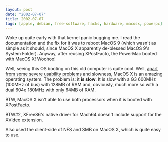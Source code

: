 ```yaml
---
layout: post
date: "2002-07-07"
title: 2002-07-07
tags: [apple, debian, free-software, hacks, hardware, macosx, powerpc]
---
```

Woke up quite early with that kernel panic bugging me. I read the
documentation and the fix for it was to reboot MacOS 9 (which
wasn't as simple as it should, since MacOS X apparently de-blessed
MacOS 9's System Folder). Anyway, after reusing XPostFacto, the
PowerMac booted with MacOS X! Woohoo!

Well, seeing this OS booting on this old computer is quite cool.
Well,
[apart from some severe usability problems](http://slashdot.org/comments.pl?sid=33385&cid=3607384)
and slowness, MacOS X is an amazing operating system. The problem
is: it **is slow**. It is slow with a G3 600MHz (100MHz of bus)
with 128MB of RAM and, obviously, much more so with a dual 604e
180MHz with only 64MB of RAM.

BTW, MacOS X isn't able to use both processors when it is booted
with XPostFacto.

BTW\#2, XFree86's native driver for Mach64 doesn't include support
for the XVideo extension.

Also used the client-side of NFS and SMB on MacOS X, which is quite
easy to use.


